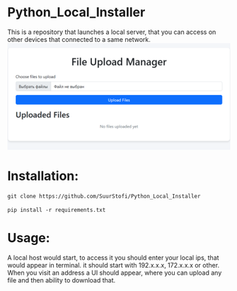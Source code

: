 # Python_Local_Installer
This is a repository that launches a local server, that you can access on other devices that connected to a same network.
![Preview](./image.png)




# Installation:

```git clone https://github.com/SuurStofi/Python_Local_Installer```

```pip install -r requirements.txt```

# Usage:

A local host would start, to access it you should enter your local ips, that would appear in terminal. it should start with 192.x.x.x, 172.x.x.x or other.
When you visit an address a UI should appear, where you can upload any file and then ability to download that.

